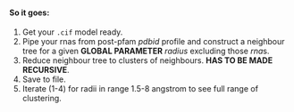 #### So it goes:

1. Get your ```.cif``` model ready.
2. Pipe your rnas from post-pfam *pdbid* profile and construct a neighbour tree for a given **GLOBAL PARAMETER** *radius* excluding those *rna*s.
3. Reduce neighbour tree to clusters of neighbours. **HAS TO BE MADE RECURSIVE**.
4. Save to file.
5. Iterate (1-4) for radii in range 1.5-8 angstrom to see full range of clustering.
